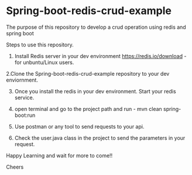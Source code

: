 # Spring-boot-redis-crud-example
The purpose of this repository to develop a crud operation using redis and spring boot

Steps to use this repository.

1. Install Redis server in your dev environment https://redis.io/download - for unbuntu/Linux users.

2.Clone the Spring-boot-redis-crud-example repository to your dev enviornment.

3. Once you install the redis in your dev environment. Start your redis service.

4. open terminal and go to the project path and run - mvn clean spring-boot:run

5. Use postman or any tool to send requests to your api.

6. Check the user.java class in the project to send the parameters in your request.

Happy Learning and wait for more to come!!

Cheers
